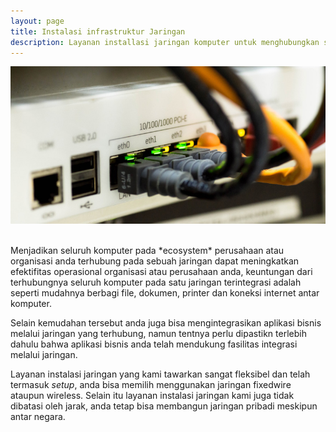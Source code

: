 ```yaml
---
layout: page
title: Instalasi infrastruktur Jaringan
description: Layanan installasi jaringan komputer untuk menghubungkan seluruh komputer kedalam satu jaringan demi kemudahan berbagi file, dokumen, Koneksi Internet dan integrasi aplikasi
---
```


![Instalasi infrastruktur Jaringan Komputer](img/jaringan-komputer.jpg)

<br />
Menjadikan seluruh komputer pada *ecosystem* perusahaan atau organisasi anda terhubung pada sebuah jaringan dapat meningkatkan efektifitas operasional organisasi atau perusahaan anda, keuntungan dari terhubungnya seluruh komputer pada satu jaringan terintegrasi adalah seperti mudahnya berbagi file, dokumen, printer dan koneksi internet antar komputer.

Selain kemudahan tersebut anda juga bisa mengintegrasikan aplikasi bisnis melalui jaringan yang terhubung, namun tentnya perlu dipastikn terlebih dahulu bahwa aplikasi bisnis anda telah mendukung fasilitas integrasi melalui jaringan.

Layanan instalasi jaringan yang kami tawarkan sangat fleksibel dan telah termasuk *setup*, anda bisa memilih menggunakan jaringan fixedwire ataupun wireless. Selain itu layanan instalasi jaringan kami juga tidak dibatasi oleh jarak, anda tetap bisa membangun jaringan pribadi meskipun antar negara. 
